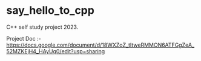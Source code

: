 # say_hello_to_cpp
C++ self study project 2023.

Project Doc :- https://docs.google.com/document/d/18WXZoZ_tItweRMMON6ATFGgZeA_52MZKEjH4_HAyUq0/edit?usp=sharing
